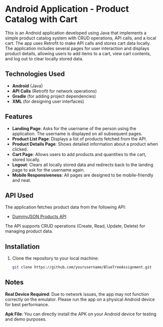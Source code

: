 # Android Application - Product Catalog with Cart

This is an Android application developed using Java that implements a simple product catalog system with CRUD operations, API calls, and a local cart. The app uses Retrofit to make API calls and stores cart data locally. The application includes several pages for user interaction and displays product details, allowing users to add items to a cart, view cart contents, and log out to clear locally stored data.

## Technologies Used

- **Android** (Java)
- **API Calls** (Retrofit for network operations)
- **Gradle** (for adding project dependencies)
- **XML** (for designing user interfaces)

## Features

- **Landing Page**: Asks for the username of the person using the application. The username is displayed on all subsequent pages.
- **Product List Page**: Displays a list of products fetched from the API.
- **Product Details Page**: Shows detailed information about a product when clicked.
- **Cart Page**: Allows users to add products and quantities to the cart, stored locally.
- **Logout**: Clears all locally stored data and redirects back to the landing page to ask for the username again.
- **Mobile Responsiveness**: All pages are designed to be mobile-friendly and neat.

## API Used

The application fetches product data from the following API:

- [DummyJSON Products API](https://dummyjson.com/docs/products)

The API supports CRUD operations (Create, Read, Update, Delete) for managing product data.

## Installation

1. Clone the repository to your local machine:
   ```bash
   git clone https://github.com/yourusername/BlueTreeAssignment.git


## Notes 
 **Real Device Required**:
 Due to network issues, the app may not function correctly on the emulator. 
 Please run the app on a physical Android device for best performance.
 
**Apk File**: 
 You can directly install the APK on your Android device for testing and demo purposes.

